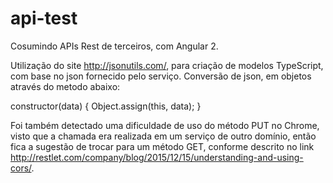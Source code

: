# api-test

Cosumindo APIs Rest de terceiros, com Angular 2.

Utilização do site http://jsonutils.com/, para criação de modelos TypeScript, com base no json fornecido pelo serviço.
Conversão de json, em objetos através do metodo abaixo:

constructor(data) {
  Object.assign(this, data);
}

Foi também detectado uma dificuldade de uso do método PUT no Chrome, visto que a chamada era realizada em um serviço de outro domínio, então fica a sugestão de trocar para um método GET, conforme descrito no link http://restlet.com/company/blog/2015/12/15/understanding-and-using-cors/.
